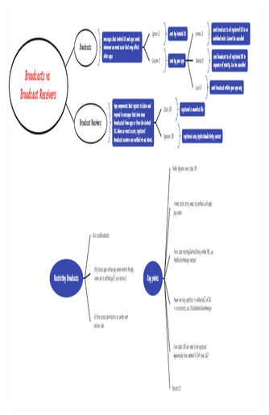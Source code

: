 <img src="https://github.com/shining-armour/MyAndroidLearnings/blob/main/Android_Components/Broadcast_Receiver/images/img.png" width="1500" height="800"> 
